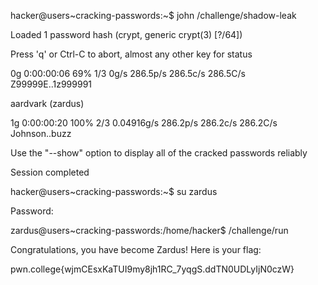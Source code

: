 hacker@users~cracking-passwords:~$ john /challenge/shadow-leak

Loaded 1 password hash (crypt, generic crypt(3) [?/64])

Press 'q' or Ctrl-C to abort, almost any other key for status

0g 0:00:00:06 69% 1/3 0g/s 286.5p/s 286.5c/s 286.5C/s Z99999E..1z999991

aardvark         (zardus)

1g 0:00:00:20 100% 2/3 0.04916g/s 286.2p/s 286.2c/s 286.2C/s Johnson..buzz

Use the "--show" option to display all of the cracked passwords reliably

Session completed

hacker@users~cracking-passwords:~$ su zardus

Password:

zardus@users~cracking-passwords:/home/hacker$ /challenge/run

Congratulations, you have become Zardus! Here is your flag:

pwn.college{wjmCEsxKaTUI9my8jh1RC_7yqgS.ddTN0UDLyIjN0czW}

